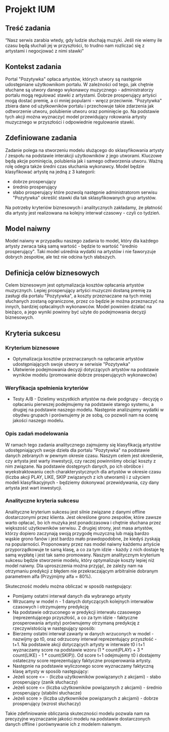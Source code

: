 # Projekt IUM

## Treść zadania

“Nasz serwis zarabia wtedy, gdy ludzie słuchają muzyki. Jeśli nie wiemy ile czasu będą słuchali jej w przyszłości, to trudno nam rozliczać się z artystami i negocjować z nimi stawki”

## Kontekst zadania

Portal "Pozytywka" opłaca artystów, których utwory są następnie udostępniane użytkownikom portalu. W zależności od tego, jak chętnie słuchane są utwory danego wykonawcy muzycznego - administratorzy portalu mogą regulować stawki z artystami. Dobrze prosperujący artyści mogą dostać premię, a ci mniej popularni - wręcz przeciwnie. "Pozytywka" zbiera dane od użytkowników portalu i przechowuje takie zdarzenia jak odtworzenie utworu, polubienie utworu oraz pominięcie go. Na podstawie tych akcji można wyznaczyć model przewidujący rokowania artysty muzycznego w przyszłości i odpowiednie regulowanie stawki.

## Zdefiniowane zadania

Zadanie polega na stworzeniu modelu służącego do sklasyfikowania artysty / zespołu na podstawie interakcji użytkowników z jego utworami. Kluczowe będą akcje pominięcia, polubienia jak i samego odtworzenia utworu. Ważną rolę odegra także średni czas słuchania wykonawcy. Model będzie klasyfikować artystę na jedną z 3 kategorii:

- dobrze prosperujący
- średnio prosperujący
- słabo prosperujący
  które pozwolą następnie administratorom serwisu "Pozytywka" określić stawki dla tak sklasyfikowanych grup artystów.

Na potrzeby kryteriów biznesowych i analitycznych zakładamy, że płatność dla artysty jest realizowana na kolejny interwał czasowy - czyli co tydzień.

## Model naiwny

Model naiwny w przypadku naszego zadania to model, który dla każdego artysty zwraca taką samą wartość - będzie to wartość "średnio prosperujący". Taki model uśrednia wydatki na artystów i nie faworyzuje dobrych zespołów, ale też nie odcina tych słabszych.

## Definicja celów biznesowych

Celem biznesowym jest optymalizacja kosztów opłacania artystów muzycznych. Lepiej prosperujący artyści muzyczni dostaną premię za zasługi dla portalu "Pozytywka", a koszty przeznaczane na tych mniej słuchanych zostaną ograniczone, przez co będzie je można przeznaczyć na innych, bardziej opłacalnych wykonawców. Model powinien działać na bieżąco, a jego wyniki powinny być użyte do podejmowania decyzji biznesowych.

## Kryteria sukcesu

### Kryterium biznesowe

- Optymalizacja kosztów przeznaczanych na opłacanie artystów udostępniających swoje utwory w serwisie "Pozytywka"
- Ułatwienie podejmowania decyzji dotyczących artystów na podstawie wyników modelu (promowanie dobrze prosperujących wykonawców)

### Weryfikacja spełnienia kryteriów

- Testy A/B - Dzielimy wszystkich artystów na dwie podgrupy - decyzję o opłacaniu pierwszej podejmujemy na podstawie starego systemu, a drugiej na podstawie naszego modelu. Następnie analizujemy wydatki w obydwu grupach i porównujemy je ze sobą, co pozwoli nam na ocenę jakości naszego modelu.

### Opis zadań modelowania

W ramach tego zadania analitycznego zajmujemy się klasyfikacją artystów udostępniających swoje dzieła dla portalu "Pozytywka" na podstawie danych zebranych w pewnym okresie czasu. Naszym celem jest określenie, czy artysta jest warty inwestycji, czy raczej powinniśmy obciąć koszty z nim związane.
Na podstawie dostępnych danych, po ich obróbce i wyekstraktowaniu cech charakterystycznych dla artystów w okresie czasu (liczba akcji PLAY, LIKE, SKIP związanych z ich utworami) i z użyciem modeli klasyfikacyjnych - będziemy dokonywać przewidywania, czy dany artysta jest wart inwestycji.

### Analityczne kryteria sukcesu

Analityczne kryterium sukcesu jest silnie związane z danymi offline dostarczonymi przez klienta. Jest określone grono zespołów, które zawsze warto opłacać, bo ich muzyka jest ponadczasowa i chętnie słuchana przez większość użytkowników serwisu. Z drugiej strony, jest masa artystów, którzy dopiero zaczynają swoją przygodę muzyczną lub mają bardzo wąskie grono fanów i jest bardzo mało prawdopodobne, że kiedyś zyskają na popularności.
Proponowany przez nas model naiwny każdemu artyście przyporządkowuje te samą klasę, a co za tym idzie - każdy z nich dostaje tę samą wypłatę i jest tak samo promowany. Naszym analitycznym kryterium sukcesu będzie stworzenie modelu, który optymalizuje koszty lepiej niż model naiwny. Dla uproszczenia można przyjąć, że zależy nam na otrzymaniu predykcji z błędem nie przekraczającym arbitralnie dobranym parametrem alfa (Przyjmijmy alfa = 80%).

Skuteczność modelu można obliczać w sposób następujący:

- Pomijamy ostatni interwał danych dla wybranego artysty
- Wrzucamy w model n - 1 danych dotyczących kolejnych interwałów czasowych i otrzymujemy predykcję
- Na podstawie odrzuconego w predykcji interwału czasowego (reprezentującego przyszłość, a co za tym idzie - faktyczne prosperowania artysty) porównujemy otrzymaną predykcję z rzeczywistością w następujący sposób:
- Bierzemy ostatni interwał zawarty w danych wrzuconych w model - nazwijmy go t0, oraz odrzucony interwał reprezentujący przyszłość - t+1.
  Na podstawie akcji dotyczących artysty w interwale t0 i t+1 wyznaczamy score na podstawie wzoru (1 \* count(PLAY) + 3 \* count(LIKE) - 1 \* count(SKIP)). Od score t+1 odejmujemy t0 i dostajemy ostateczny score reprezentujący faktyczne prosperowania artysty.
- Następnie na podstawie wyliczonego score wyznaczamy faktyczną klasę artysty w sposób następujący:
- Jeżeli score <= - (liczba użytkowników powiązanych z akcjami) - słabo prosperujący (zanik słuchaczy)
- Jeżeli score <= (liczba użytkowników powiązanych z akcjami) - średnio prosperujący (stabilni słuchacze)
- Jeżeli score > (liczba użytkowników powiązanych z akcjami) - dobrze prosperujący (wzrost słuchaczy)

Takie zdefiniowanie obliczania skuteczności modelu pozwala nam na precyzyjne wyznaczanie jakości modelu na podstawie dostarczonych danych offline i porównywanie ich z modelem naiwnym.
